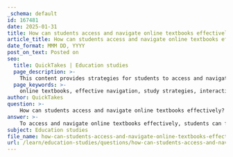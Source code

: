 ```yaml
---
_schema: default
id: 167481
date: 2025-01-31
title: How can students access and navigate online textbooks effectively?
article_title: How can students access and navigate online textbooks effectively?
date_format: MMM DD, YYYY
post_on_text: Posted on
seo:
  title: QuickTakes | Education studies
  page_description: >-
    This content provides strategies for students to access and navigate online textbooks effectively, including familiarizing with the platform, utilizing interactive features, and engaging with supplementary materials.
  page_keywords: >-
    online textbooks, effective navigation, study strategies, interactive features, supplementary materials, organized study sessions, course resources, engagement, instructor support, learning platforms
author: QuickTakes
question: >-
    How can students access and navigate online textbooks effectively?
answer: >-
    To access and navigate online textbooks effectively, students can follow these strategies:\n\n1. **Familiarize with the Platform**: Understanding the specific online platform hosting the textbook is crucial. For instance, platforms like Desire2Learn (D2L) and Codon Learning provide organized course materials. Students should take time to explore the layout, features, and navigation tools available on these platforms.\n\n2. **Utilize Interactive Features**: Many online textbooks, such as the "Biology 2e" textbook, include interactive elements like quizzes, videos, and hyperlinks to additional resources. Engaging with these features can enhance comprehension and retention of the material. For example, interactive diagrams of cellular processes can provide a visual understanding of complex concepts.\n\n3. **Leverage Supplementary Materials**: Online support services often provide links to supplementary materials that can aid in understanding complex topics. Students should take advantage of these resources to reinforce their learning and clarify any doubts.\n\n4. **Organize Study Sessions**: Create a study schedule that allocates specific time slots for reading and reviewing the online textbook. Consistent study sessions are generally more effective than cramming, allowing for better retention of information.\n\n5. **Engage with Course Resources**: In addition to the textbook, students should utilize other course resources such as study guides and practice exams available on the learning platform. This holistic approach can provide a more comprehensive understanding of the subject matter.\n\n6. **Participate in Interactive Learning**: If the course incorporates tools like iClicker technology, students should actively participate in these interactive sessions. This engagement can reinforce learning and provide immediate feedback on their understanding of the material.\n\n7. **Seek Help When Needed**: If students encounter difficulties, they should not hesitate to reach out to instructors or utilize online forums for assistance. Engaging with peers and instructors can provide additional insights and support.\n\nBy following these strategies, students can maximize their use of online textbooks and enhance their overall learning experience.
subject: Education studies
file_name: how-can-students-access-and-navigate-online-textbooks-effectively.md
url: /learn/education-studies/questions/how-can-students-access-and-navigate-online-textbooks-effectively
---
```


&nbsp;